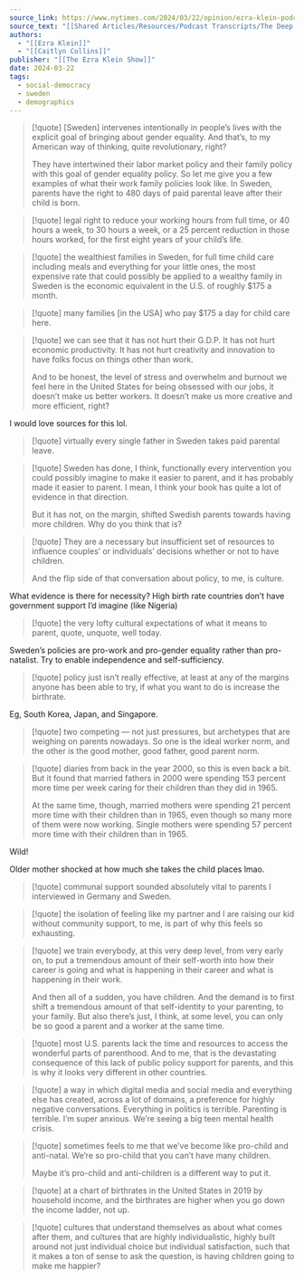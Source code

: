 ```yaml
---
source_link: https://www.nytimes.com/2024/03/22/opinion/ezra-klein-podcast-caitlyn-collins.html
source_text: "[[Shared Articles/Resources/Podcast Transcripts/The Deep Conflict Between Our Work and Parenting Ideals - The Ezra Klein Show]]"
authors:
  - "[[Ezra Klein]]"
  - "[[Caitlyn Collins]]"
publisher: "[[The Ezra Klein Show]]"
date: 2024-03-22
tags:
  - social-democracy
  - sweden
  - demographics
---
```

> [!quote]
> \[Sweden\] intervenes intentionally in people’s lives with the explicit goal of bringing about gender equality. And that’s, to my American way of thinking, quite revolutionary, right?
> 
> They have intertwined their labor market policy and their family policy with this goal of gender equality policy. So let me give you a few examples of what their work family policies look like. In Sweden, parents have the right to 480 days of paid parental leave after their child is born.

> [!quote]
> legal right to reduce your working hours from full time, or 40 hours a week, to 30 hours a week, or a 25 percent reduction in those hours worked, for the first eight years of your child’s life.

> [!quote]
> the wealthiest families in Sweden, for full time child care including meals and everything for your little ones, the most expensive rate that could possibly be applied to a wealthy family in Sweden is the economic equivalent in the U.S. of roughly $175 a month.

> [!quote]
> many families \[in the USA\] who pay $175 a day for child care here.

> [!quote]
> we can see that it has not hurt their G.D.P. It has not hurt economic productivity. It has not hurt creativity and innovation to have folks focus on things other than work.
> 
> And to be honest, the level of stress and overwhelm and burnout we feel here in the United States for being obsessed with our jobs, it doesn’t make us better workers. It doesn’t make us more creative and more efficient, right?

I would love sources for this lol.

> [!quote]
> virtually every single father in Sweden takes paid parental leave.

> [!quote]
> Sweden has done, I think, functionally every intervention you could possibly imagine to make it easier to parent, and it has probably made it easier to parent. I mean, I think your book has quite a lot of evidence in that direction.
> 
> But it has not, on the margin, shifted Swedish parents towards having more children. Why do you think that is?


> [!quote]
> They are a necessary but insufficient set of resources to influence couples’ or individuals’ decisions whether or not to have children.
> 
> And the flip side of that conversation about policy, to me, is culture.

What evidence is there for necessity? High birth rate countries don’t have government support I’d imagine (like Nigeria)

> [!quote]
> the very lofty cultural expectations of what it means to parent, quote, unquote, well today.

Sweden’s policies are pro-work and pro-gender equality rather than pro-natalist. Try to enable independence and self-sufficiency.

> [!quote]
> policy just isn’t really effective, at least at any of the margins anyone has been able to try, if what you want to do is increase the birthrate.

Eg, South Korea, Japan, and Singapore.

> [!quote]
> two competing — not just pressures, but archetypes that are weighing on parents nowadays. So one is the ideal worker norm, and the other is the good mother, good father, good parent norm.

> [!quote]
> diaries from back in the year 2000, so this is even back a bit. But it found that married fathers in 2000 were spending 153 percent more time per week caring for their children than they did in 1965.
> 
> At the same time, though, married mothers were spending 21 percent more time with their children than in 1965, even though so many more of them were now working. Single mothers were spending 57 percent more time with their children than in 1965.

Wild!

Older mother shocked at how much she takes the child places lmao.

> [!quote]
> communal support sounded absolutely vital to parents I interviewed in Germany and Sweden.

> [!quote]
> the isolation of feeling like my partner and I are raising our kid without community support, to me, is part of why this feels so exhausting.

> [!quote]
> we train everybody, at this very deep level, from very early on, to put a tremendous amount of their self-worth into how their career is going and what is happening in their career and what is happening in their work.
> 
> And then all of a sudden, you have children. And the demand is to first shift a tremendous amount of that self-identity to your parenting, to your family. But also there’s just, I think, at some level, you can only be so good a parent and a worker at the same time.

> [!quote]
> most U.S. parents lack the time and resources to access the wonderful parts of parenthood. And to me, that is the devastating consequence of this lack of public policy support for parents, and this is why it looks very different in other countries.

> [!quote]
> a way in which digital media and social media and everything else has created, across a lot of domains, a preference for highly negative conversations. Everything in politics is terrible. Parenting is terrible. I’m super anxious. We’re seeing a big teen mental health crisis.

> [!quote]
> sometimes feels to me that we’ve become like pro-child and anti-natal. We’re so pro-child that you can’t have many children.
> 
> Maybe it’s pro-child and anti-children is a different way to put it.


> [!quote]
> at a chart of birthrates in the United States in 2019 by household income, and the birthrates are higher when you go down the income ladder, not up.

> [!quote]
> cultures that understand themselves as about what comes after them, and cultures that are highly individualistic, highly built around not just individual choice but individual satisfaction, such that it makes a ton of sense to ask the question, is having children going to make me happier?
